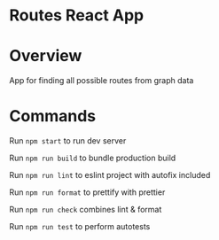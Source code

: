 # Routes React App

# Overview

App for finding all possible routes from graph data

# Commands

Run ``` npm start ``` to run dev server

Run ``` npm run build ``` to bundle production build

Run ``` npm run lint ``` to eslint project with autofix included

Run ``` npm run format ``` to prettify with prettier

Run ``` npm run check ``` combines lint & format

Run ``` npm run test ``` to perform autotests